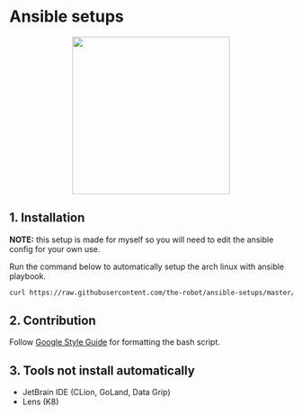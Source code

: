 # Ansible setups

<p align="center">
  <img src="https://i.redd.it/yf4j8mde9n341.jpg" width=280 />
</p>
  
## 1. Installation

**NOTE:** this setup is made for myself so you will need to edit the ansible config for your own use.

Run the command below to automatically setup the arch linux with ansible playbook.

```sh
curl https://raw.githubusercontent.com/the-robot/ansible-setups/master/scripts/setup-arch.sh | sudo bash -s -- $(whoami)
```

## 2. Contribution

Follow [Google Style Guide](https://google.github.io/styleguide/shellguide.html) for formatting the bash script.

## 3. Tools not install automatically

- JetBrain IDE (CLion, GoLand, Data Grip)
- Lens (K8)
